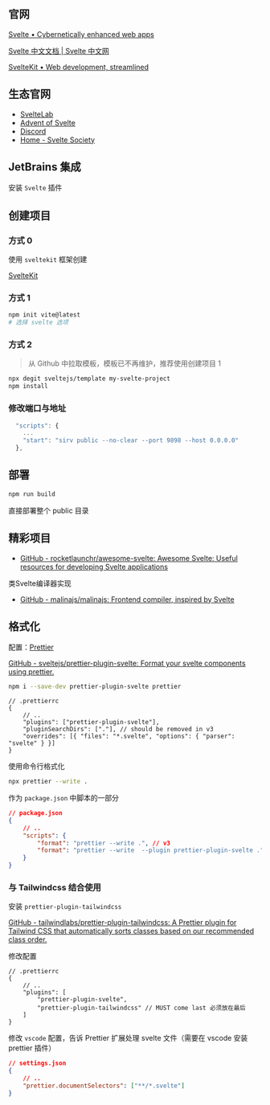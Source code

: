 ## 官网

[Svelte • Cybernetically enhanced web apps](https://svelte.dev/)

[Svelte 中文文档 | Svelte 中文网](https://www.svelte.cn/)

[SvelteKit • Web development, streamlined](https://kit.svelte.dev/)

## 生态官网

- [SvelteLab](https://www.sveltelab.dev/)
- [Advent of Svelte](https://advent.sveltesociety.dev/)
- [Discord](https://discord.com/channels/457912077277855764/1179937338751725659)
- [Home - Svelte Society](https://sveltesociety.dev/)

## JetBrains 集成

安装 `Svelte` 插件

## 创建项目

### 方式 0

使用 `sveltekit` 框架创建

[SvelteKit](../SvelteKit/SvelteKit.md#创建)

### 方式 1

```bash
npm init vite@latest
# 选择 svelte 选项
```

### 方式 2

> 从 Github 中拉取模板，模板已不再维护，推荐使用创建项目 1

```bash
npx degit sveltejs/template my-svelte-project
npm install
```



### 修改端口与地址

```js
  "scripts": {
	...
    "start": "sirv public --no-clear --port 9898 --host 0.0.0.0"
  },
```

## 部署

```bash
npm run build
```

直接部署整个 public 目录

## 精彩项目

- [GitHub - rocketlaunchr/awesome-svelte: Awesome Svelte: Useful resources for developing Svelte applications](https://github.com/rocketlaunchr/awesome-svelte)

类Svelte编译器实现
- [GitHub - malinajs/malinajs: Frontend compiler, inspired by Svelte](https://github.com/malinajs/malinajs)

## 格式化

配置：[Prettier](../Prettier/Prettier.md)

[GitHub - sveltejs/prettier-plugin-svelte: Format your svelte components using prettier.](https://github.com/sveltejs/prettier-plugin-svelte)

```bash
npm i --save-dev prettier-plugin-svelte prettier
```

```
// .prettierrc
{
    // ..
    "plugins": ["prettier-plugin-svelte"],
    "pluginSearchDirs": ["."], // should be removed in v3
    "overrides": [{ "files": "*.svelte", "options": { "parser": "svelte" } }]
}
```

使用命令行格式化

```bash
npx prettier --write .
```

作为 `package.json` 中脚本的一部分

```json
// package.json
{
    // ..
    "scripts": {
        "format": "prettier --write .", // v3
        "format": "prettier --write  --plugin prettier-plugin-svelte ." // v2
    }
}
```

### 与 Tailwindcss 结合使用

安装 `prettier-plugin-tailwindcss` 

[GitHub - tailwindlabs/prettier-plugin-tailwindcss: A Prettier plugin for Tailwind CSS that automatically sorts classes based on our recommended class order.](https://github.com/tailwindlabs/prettier-plugin-tailwindcss)

修改配置

```
// .prettierrc
{
    // ..
    "plugins": [
        "prettier-plugin-svelte",
        "prettier-plugin-tailwindcss" // MUST come last 必须放在最后
    ]
}
```

修改 `vscode` 配置，告诉 Prettier 扩展处理 svelte 文件（需要在 vscode 安装 prettier 插件）

```json
// settings.json
{
    // ..
    "prettier.documentSelectors": ["**/*.svelte"]
}
```
